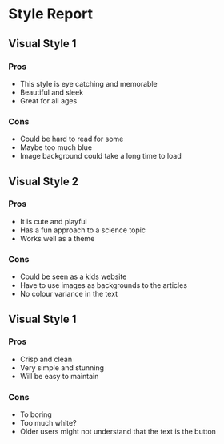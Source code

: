 # Style Report

## Visual Style 1

### Pros

- This style is eye catching and memorable
- Beautiful and sleek
- Great for all ages

### Cons

- Could be hard to read for some
- Maybe too much blue
- Image background could take a long time to load

## Visual Style 2

### Pros

- It is cute and playful
- Has a fun approach to a science topic
- Works well as a theme

### Cons

- Could be seen as a kids website
- Have to use images as backgrounds to the articles
- No colour variance in the text

## Visual Style 1

### Pros

- Crisp and clean
- Very simple and stunning
- Will be easy to maintain

### Cons

- To boring
- Too much white?
- Older users might not understand that the text is the button
